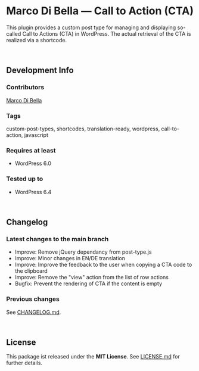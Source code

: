 # Marco Di Bella &mdash; Call to Action (CTA)
This plugin provides a custom post type for managing and displaying so-called Call to Actions (CTA) in WordPress.
The actual retrieval of the CTA is realized via a shortcode.

<br>

## Development Info

### Contributors
[Marco Di Bella ](https://github.com/mdibella-dev)

### Tags
custom-post-types, shortcodes, translation-ready, wordpress, call-to-action, javascript

### Requires at least

- WordPress 6.0

### Tested up to

- WordPress 6.4

<br>

## Changelog

### Latest changes to the main branch

* Improve: Remove jQuery dependancy from post-type.js
* Improve: Minor changes in EN/DE translation
* Improve: Improve the feedback to the user when copying a CTA code to the clipboard
* Improve: Remove the "view" action from the list of row actions
* Bugfix: Prevent the rendering of CTA if the content is empty


### Previous changes

See [CHANGELOG.md](https://github.com/mdibella-dev/mdb-call-to-action/blob/main/CHANGELOG.md).

<br>

## License

This package ist released under the **MIT License**. See [LICENSE.md](https://github.com/mdibella-dev/mdb-call-to-action/blob/main/LICENSE.md) for further details.
